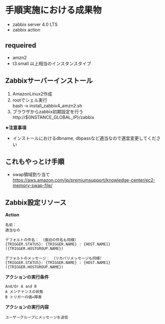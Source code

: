 # 手順実施における成果物
- zabbix server 4.0 LTS
- zabbix action

## requeired
- amzn2
- t3.small 以上相当のインスタンスタイプ

## Zabbixサーバーインストール
1. AmazonLinux2作成
2. rootでシェル実行  
bash -x install_zabbix4_amzn2.sh
3. ブラウザからzabbix初期設定を行う  
http://${INSTANCE_GLOBAL_IP}/zabbix

**※注意事項**
- インストールにおけるdbname, dbpassなど適当なので適宜変更してください

## これもやっとけ手順
- swap領域割り当て  
https://aws.amazon.com/jp/premiumsupport/knowledge-center/ec2-memory-swap-file/

## Zabbix設定リソース
**Action**
```
名前：
適当なの

デフォルトの件名： （復旧の件名も同様）
{TRIGGER.STATUS}: {TRIGGER.NAME} : {HOST.NAME1}({TRIGGER.HOSTGROUP.NAME})

デフォルトのメッセージ：　（リカバリメッセージも同様）
{TRIGGER.STATUS}: {TRIGGER.NAME} : {HOST.NAME1}({TRIGGER.HOSTGROUP.NAME})
```
**アクションの実行条件**
```
And/Or A and B
A メンテナンスの状態
B トリガーの値=障害
```
**アクションの実行内容**
```
ユーザーグループにメッセージを送信
```

